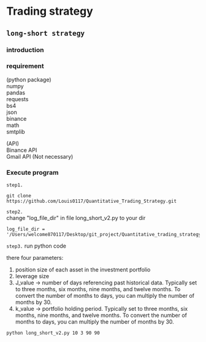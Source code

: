 # Trading strategy

## `long-short strategy`

### introduction

### requirement
(python package)  
numpy  
pandas  
requests  
bs4  
json  
binance  
math  
smtplib  

(API)  
Binance API  
Gmail API (Not necessary)

### Execute program
`step1.`
```
git clone https://github.com/Louis0117/Quantitative_Trading_Strategy.git
```  
`step2.`  
change "log_file_dir" in file long_short_v2.py to your dir  
```  
log_file_dir = '/Users/welcome870117/Desktop/git_project/Quantitative_trading_strategy/trading_system_v2/long_short_strategy_log.csv'
```  
`step3.`
run python code
  
  there four parameters:    
  1. position size of each asset in the investment portfolio  
  2. leverage size  
  3. J_value -> number of days referencing past historical data. Typically set to three months, six months, nine months, and twelve months.
To convert the number of months to days, you can multiply the number of months by 30.  
  4. k_value -> portfolio holding period. Typically set to three months, six months, nine months, and twelve months.
To convert the number of months to days, you can multiply the number of months by 30.  

```
python long_short_v2.py 10 3 90 90 
```
